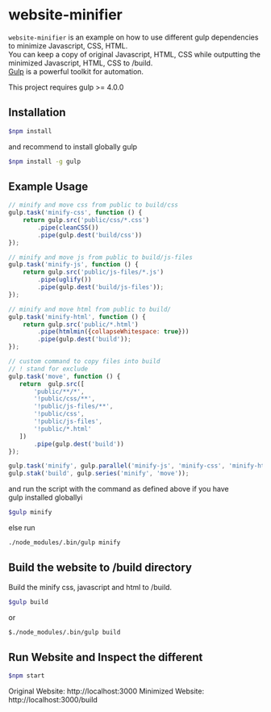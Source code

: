 # website-minifier
`website-minifier` is an example on how to use different gulp dependencies to minimize Javascript, CSS, HTML.  
 You can keep a copy of original Javascript, HTML, CSS while outputting the minimized Javascript, HTML, CSS to /build.  
 [Gulp](https://github.com/gulpjs/gulp) is a powerful toolkit for automation.

This project requires gulp >= 4.0.0

## Installation 
```sh
$npm install
````

and recommend to install globally gulp

```sh
$npm install -g gulp
```


## Example Usage
```js
// minify and move css from public to build/css 
gulp.task('minify-css', function () {
    return gulp.src('public/css/*.css')
        .pipe(cleanCSS())
        .pipe(gulp.dest('build/css'))
});

// minify and move js from public to build/js-files
gulp.task('minify-js', function () {
    return gulp.src('public/js-files/*.js')
        .pipe(uglify())
        .pipe(gulp.dest('build/js-files'));
});

// minify and move html from public to build/
gulp.task('minify-html', function () {
    return gulp.src('public/*.html')
        .pipe(htmlmin({collapseWhitespace: true}))
        .pipe(gulp.dest('build'));
});

// custom command to copy files into build
// ! stand for exclude
gulp.task('move', function () {
   return  gulp.src([
       'public/**/*',
       '!public/css/**',
       '!public/js-files/**',
       '!public/css',
       '!public/js-files',
       '!public/*.html'
   ])
       .pipe(gulp.dest('build'))
});

gulp.task('minify', gulp.parallel('minify-js', 'minify-css', 'minify-html'));
gulp.stak('build', gulp.series('minify', 'move'));
```
and run the script with the command as defined above if you have  
gulp installed globallyi

```sh
$gulp minify 
```

else run 

```sh
./node_modules/.bin/gulp minify
```

## Build the website to /build directory

Build the minify css, javascript and html to /build.
```sh
$gulp build
```

or 

```sh
$./node_modules/.bin/gulp build
```

## Run Website and Inspect the different
```sh
$npm start
```
Original Website: http://localhost:3000
Minimized Website: http://localhost:3000/build

